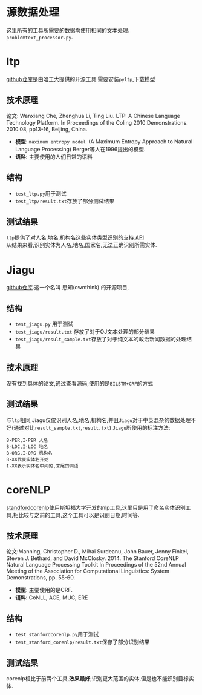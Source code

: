 # 源数据处理
这里所有的工具所需要的数据均使用相同的文本处理: `problemtext_processor.py`.
# ltp
[github仓库](https://github.com/HIT-SCIR/ltp)是由哈工大提供的开源工具.需要安装`pyltp`,下载模型
## 技术原理
论文: Wanxiang Che, Zhenghua Li, Ting Liu. LTP: A Chinese Language Technology Platform. In Proceedings of the Coling 2010:Demonstrations. 2010.08, pp13-16, Beijing, China.
- **模型**: `maximum entropy model `(A Maximum Entropy Approach to Natural Language Processing)
Berger等人在1996提出的模型.
- **语料**: 主要使用的人们日常的语料
## 结构
- `test_ltp.py`用于测试
- `test_ltp/result.txt`存放了部分测试结果
## 测试结果
`ltp`提供了对人名,地名,机构名这些实体类型识别的支持.[API](https://pyltp.readthedocs.io/zh_CN/latest/api.html#id5)<br>
从结果来看,识别实体为人名,地名,国家名,无法正确识别所需实体.
# Jiagu
[github仓库](https://github.com/ownthink/Jiagu).这一个名叫 思知(ownthink) 的开源项目,
## 结构
- `test_jiagu.py` 用于测试
- `test_jiagu/result.txt` 存放了对于OJ文本处理的部分结果
- `test_jiagu/result_sample.txt`存放了对于纯文本的政治新闻数据的处理结果
## 技术原理
没有找到具体的论文,通过查看源码,使用的是`BILSTM+CRF`的方式
## 测试结果
与`ltp`相同,Jiagu仅仅识别人名,地名,机构名,并且`Jiagu`对于中英混杂的数据处理不好(通过对比`result_sample.txt`,`result.txt`)
`Jiagu`所使用的标注方法:
```
B-PER,I-PER 人名
B-LOC,I-LOC 地名
B-ORG,I-ORG 机构名
B-XX代表实体名开始
I-XX表示实体名中间的,末尾的词语
```
# coreNLP
[standfordcorenlp](https://github.com/stanfordnlp/CoreNLP)使用斯坦福大学开发的nlp工具,这里只是用了命名实体识别工具,相比较与之前的工具,这个工具可以是识别日期,时间等.
## 技术原理
论文:Manning, Christopher D., Mihai Surdeanu, John Bauer, Jenny Finkel, Steven J. Bethard, and David McClosky. 2014. The Stanford CoreNLP Natural Language Processing Toolkit In Proceedings of the 52nd Annual Meeting of the Association for Computational Linguistics: System Demonstrations, pp. 55-60.
- **模型**: 主要使用的是CRF.
- **语料**: CoNLL, ACE, MUC, ERE
## 结构
- `test_stanfordcorenlp.py`用于测试
- `test_stanford_corenlp/result.txt`保存了部分识别结果
## 测试结果
corenlp相比于前两个工具,**效果最好**,识别更大范围的实体,但是也不能识别目标实体.